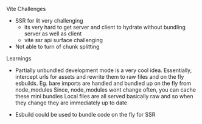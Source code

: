 Vite Challenges

- SSR for lit very challenging
    - its very hard to get server and client to hydrate without bundling server as well as client
    - vite ssr api surface challenging
- Not able to turn of chunk splitting


Learnings
- Partially unbundled development mode is a very cool idea. Essentially, intercept urls for assets and rewrite them to raw files and on the fly esbuilds.
    Eg. bare imports are handled and bundled up on the fly from node_modules 
    Since, node_modules wont change often, you can cache these mini bundles
    Local files are all served basically raw and so when they change they are immediately up to date

- Esbuild could be used to bundle code on the fly for SSR